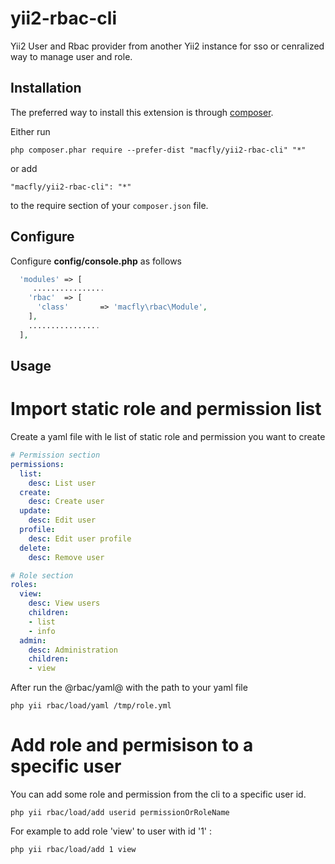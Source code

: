 # yii2-rbac-cli


Yii2 User and Rbac provider from another Yii2 instance for sso or cenralized way to manage user and role.

Installation
------------

The preferred way to install this extension is through [composer](http://getcomposer.org/download/).

Either run

```
php composer.phar require --prefer-dist "macfly/yii2-rbac-cli" "*"
```

or add

```
"macfly/yii2-rbac-cli": "*"
```

to the require section of your `composer.json` file.

Configure
------------

Configure **config/console.php** as follows

```php
  'modules' => [
     ................
    'rbac'  => [
      'class'       => 'macfly\rbac\Module',
    ],
    ................
  ],
```

Usage
------------

# Import static role and permission list

Create a yaml file with le list of static role and permission you want to create

```yaml
# Permission section
permissions:
  list:
    desc: List user
  create:
    desc: Create user
  update:
    desc: Edit user
  profile:
    desc: Edit user profile
  delete:
    desc: Remove user

# Role section
roles:
  view:
    desc: View users
    children:
    - list
    - info
  admin:
    desc: Administration
    children:
    - view
```

After run the @rbac/yaml@ with the path to your yaml file

```
php yii rbac/load/yaml /tmp/role.yml
```

# Add role and permisison to a specific user

You can add some role and permission from the cli to a specific user id.

```
php yii rbac/load/add userid permissionOrRoleName
```

For example to add role 'view' to user with id '1' :


```
php yii rbac/load/add 1 view
```